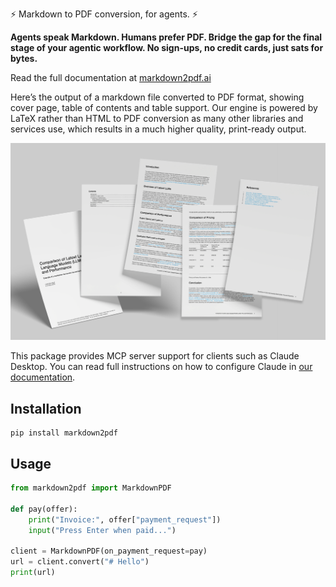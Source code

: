 ⚡ Markdown to PDF conversion, for agents. ⚡

**Agents speak Markdown. Humans prefer PDF.
Bridge the gap for the final stage of your agentic workflow.
No sign-ups, no credit cards, just sats for bytes.**

Read the full documentation at [markdown2pdf.ai](https://markdown2pdf.ai)

Here’s the output of a markdown file converted to PDF format, showing cover page, table of contents and table support. Our engine is powered by LaTeX rather than HTML to PDF conversion as many other libraries and services use, which results in a much higher quality, print-ready output.

<img src="images/examples.png" />

This package provides MCP server support for clients such as Claude Desktop. You can read full instructions on how to configure Claude in [our documentation](https://markdown2pdf.ai/mcp).


## Installation

```
pip install markdown2pdf
```

## Usage

```python
from markdown2pdf import MarkdownPDF

def pay(offer):
    print("Invoice:", offer["payment_request"])
    input("Press Enter when paid...")

client = MarkdownPDF(on_payment_request=pay)
url = client.convert("# Hello")
print(url)
```
